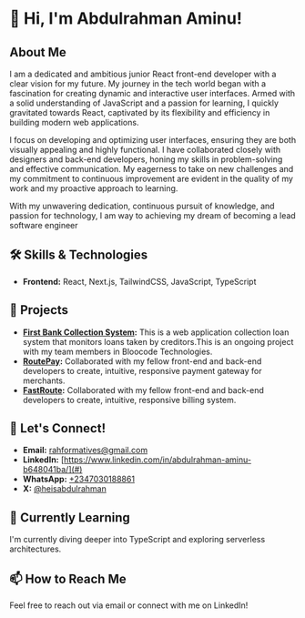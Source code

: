 # 👋 Hi, I'm Abdulrahman Aminu!

## About Me
I am a dedicated and ambitious junior React front-end developer with a clear vision for my future. My journey in the tech world began with a fascination for creating dynamic and interactive user interfaces. Armed with a solid understanding of JavaScript and a passion for learning, I quickly gravitated towards React, captivated by its flexibility and efficiency in building modern web applications.

 I focus on developing and optimizing user interfaces, ensuring they are both visually appealing and highly functional. I have collaborated closely with designers and back-end developers, honing my skills in problem-solving and effective communication. My eagerness to take on new challenges and my commitment to continuous improvement are evident in the quality of my work and my proactive approach to learning.

With my unwavering dedication, continuous pursuit of knowledge, and passion for technology, I am  way to achieving my dream of becoming a lead software engineer

## 🛠 Skills & Technologies
- **Frontend:** React, Next.js, TailwindCSS, JavaScript, TypeScript


## 🚀 Projects
- **[First Bank Collection System](#):**  This is a web application collection loan system that monitors loans taken by creditors.This is an ongoing project with my team members in Bloocode Technologies.
- **[RoutePay](#):** Collaborated with my fellow front-end and back-end developers to create, intuitive, responsive payment gateway for merchants.
- **[FastRoute](#):** Collaborated with my fellow front-end and back-end developers to create, intuitive, responsive billing system.

## 💬 Let's Connect!
- **Email:** [rahformatives@gmail.com](mailto:YourEmail@example.com)
- **LinkedIn:** [https://www.linkedin.com/in/abdulrahman-aminu-b648041ba/](#)
- **WhatsApp:** [+2347030188861](#)
- **X:** [@heisabdulrahman](#)

## 🌱 Currently Learning
I'm currently diving deeper into TypeScript and exploring serverless architectures.

## 📫 How to Reach Me
Feel free to reach out via email or connect with me on LinkedIn!

